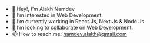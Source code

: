 - 👋 Hey!, I’m Alakh Namdev
- 👀 I’m interested in Web Development
- 🌱 I’m currently working in React.Js, Next.Js & Node.Js
- 💞️ I’m looking to collaborate on Web Development.
- 📫 How to reach me: namdev.alakh@gmail.com

<!--
**alakhnamdev/alakhnamdev** is a ✨ _special_ ✨ repository because its `README.md` (this file) appears on your GitHub profile.

Here are some ideas to get you started:

- 🔭 I’m currently working on ...
- 🌱 I’m currently learning ...
- 👯 I’m looking to collaborate on ...
- 🤔 I’m looking for help with ...
- 💬 Ask me about ...
- 📫 How to reach me: ...
- 😄 Pronouns: ...
- ⚡ Fun fact: ...
-->
